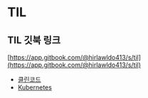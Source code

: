 # TIL

## TIL 깃북 링크

[https://app.gitbook.com/@hirlawldo413/s/til](https://app.gitbook.com/@hirlawldo413/s/til)

- [클린코드](book/clean-code/README.md)
- [Kubernetes](cloud/kubernetes/README.md)
